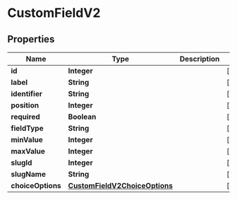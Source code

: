 

# CustomFieldV2


## Properties

| Name | Type | Description | Notes |
|------------ | ------------- | ------------- | -------------|
|**id** | **Integer** |  |  [optional] |
|**label** | **String** |  |  [optional] |
|**identifier** | **String** |  |  [optional] |
|**position** | **Integer** |  |  [optional] |
|**required** | **Boolean** |  |  [optional] |
|**fieldType** | **String** |  |  [optional] |
|**minValue** | **Integer** |  |  [optional] |
|**maxValue** | **Integer** |  |  [optional] |
|**slugId** | **Integer** |  |  [optional] |
|**slugName** | **String** |  |  [optional] |
|**choiceOptions** | [**CustomFieldV2ChoiceOptions**](CustomFieldV2ChoiceOptions.md) |  |  [optional] |



